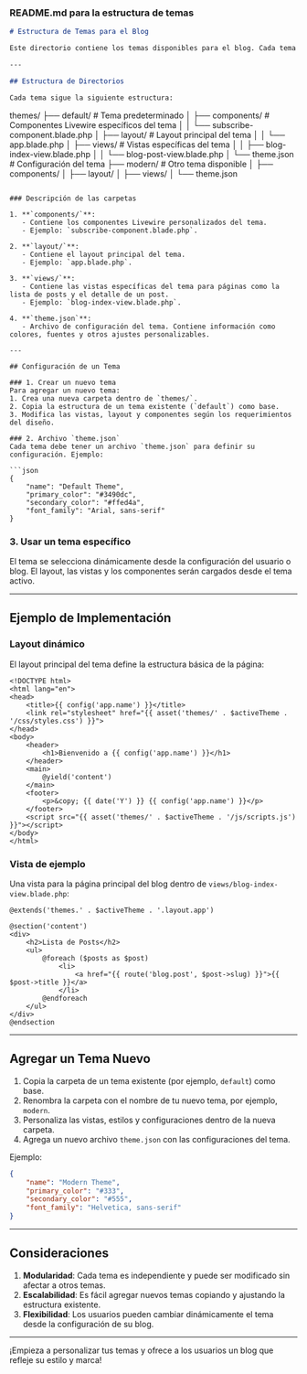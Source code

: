 ### README.md para la estructura de temas

```markdown
# Estructura de Temas para el Blog

Este directorio contiene los temas disponibles para el blog. Cada tema es un módulo independiente que define su propio diseño, estilos, componentes y vistas. Esto permite a los usuarios personalizar la apariencia de su blog de manera modular y flexible.

---

## Estructura de Directorios

Cada tema sigue la siguiente estructura:

```
themes/
├── default/             # Tema predeterminado
│   ├── components/      # Componentes Livewire específicos del tema
│   │   └── subscribe-component.blade.php
│   ├── layout/          # Layout principal del tema
│   │   └── app.blade.php
│   ├── views/           # Vistas específicas del tema
│   │   ├── blog-index-view.blade.php
│   │   └── blog-post-view.blade.php
│   └── theme.json       # Configuración del tema
├── modern/              # Otro tema disponible
│   ├── components/
│   ├── layout/
│   ├── views/
│   └── theme.json
```

### Descripción de las carpetas

1. **`components/`**:
   - Contiene los componentes Livewire personalizados del tema.
   - Ejemplo: `subscribe-component.blade.php`.

2. **`layout/`**:
   - Contiene el layout principal del tema.
   - Ejemplo: `app.blade.php`.

3. **`views/`**:
   - Contiene las vistas específicas del tema para páginas como la lista de posts y el detalle de un post.
   - Ejemplo: `blog-index-view.blade.php`.

4. **`theme.json`**:
   - Archivo de configuración del tema. Contiene información como colores, fuentes y otros ajustes personalizables.

---

## Configuración de un Tema

### 1. Crear un nuevo tema
Para agregar un nuevo tema:
1. Crea una nueva carpeta dentro de `themes/`.
2. Copia la estructura de un tema existente (`default`) como base.
3. Modifica las vistas, layout y componentes según los requerimientos del diseño.

### 2. Archivo `theme.json`
Cada tema debe tener un archivo `theme.json` para definir su configuración. Ejemplo:

```json
{
    "name": "Default Theme",
    "primary_color": "#3490dc",
    "secondary_color": "#ffed4a",
    "font_family": "Arial, sans-serif"
}
```

### 3. Usar un tema específico
El tema se selecciona dinámicamente desde la configuración del usuario o blog. El layout, las vistas y los componentes serán cargados desde el tema activo.

---

## Ejemplo de Implementación

### Layout dinámico
El layout principal del tema define la estructura básica de la página:

```blade
<!DOCTYPE html>
<html lang="en">
<head>
    <title>{{ config('app.name') }}</title>
    <link rel="stylesheet" href="{{ asset('themes/' . $activeTheme . '/css/styles.css') }}">
</head>
<body>
    <header>
        <h1>Bienvenido a {{ config('app.name') }}</h1>
    </header>
    <main>
        @yield('content')
    </main>
    <footer>
        <p>&copy; {{ date('Y') }} {{ config('app.name') }}</p>
    </footer>
    <script src="{{ asset('themes/' . $activeTheme . '/js/scripts.js') }}"></script>
</body>
</html>
```

### Vista de ejemplo
Una vista para la página principal del blog dentro de `views/blog-index-view.blade.php`:

```blade
@extends('themes.' . $activeTheme . '.layout.app')

@section('content')
<div>
    <h2>Lista de Posts</h2>
    <ul>
        @foreach ($posts as $post)
            <li>
                <a href="{{ route('blog.post', $post->slug) }}">{{ $post->title }}</a>
            </li>
        @endforeach
    </ul>
</div>
@endsection
```

---

## Agregar un Tema Nuevo

1. Copia la carpeta de un tema existente (por ejemplo, `default`) como base.
2. Renombra la carpeta con el nombre de tu nuevo tema, por ejemplo, `modern`.
3. Personaliza las vistas, estilos y configuraciones dentro de la nueva carpeta.
4. Agrega un nuevo archivo `theme.json` con las configuraciones del tema.

Ejemplo:
```json
{
    "name": "Modern Theme",
    "primary_color": "#333",
    "secondary_color": "#555",
    "font_family": "Helvetica, sans-serif"
}
```

---

## Consideraciones

1. **Modularidad**: Cada tema es independiente y puede ser modificado sin afectar a otros temas.
2. **Escalabilidad**: Es fácil agregar nuevos temas copiando y ajustando la estructura existente.
3. **Flexibilidad**: Los usuarios pueden cambiar dinámicamente el tema desde la configuración de su blog.

---

¡Empieza a personalizar tus temas y ofrece a los usuarios un blog que refleje su estilo y marca!
```
